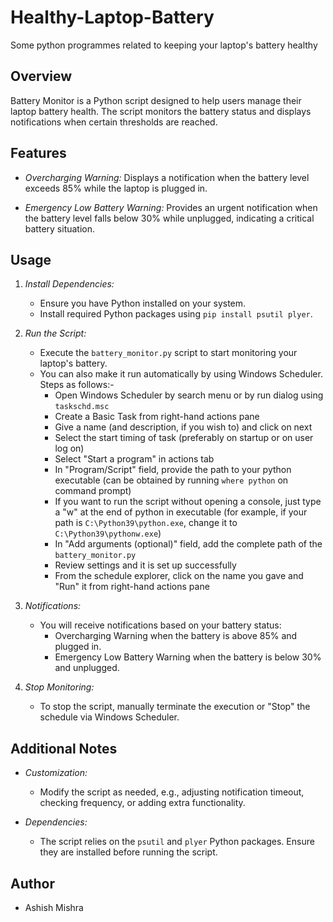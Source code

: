 # Healthy-Laptop-Battery
Some python programmes related to keeping your laptop's battery healthy

## Overview

Battery Monitor is a Python script designed to help users manage their laptop battery health. The script monitors the battery status and displays notifications when certain thresholds are reached.

## Features

- *Overcharging Warning:* Displays a notification when the battery level exceeds 85% while the laptop is plugged in.

- *Emergency Low Battery Warning:* Provides an urgent notification when the battery level falls below 30% while unplugged, indicating a critical battery situation.

## Usage

1. *Install Dependencies:*
   - Ensure you have Python installed on your system.
   - Install required Python packages using `pip install psutil plyer`.

2. *Run the Script:*
   - Execute the `battery_monitor.py` script to start monitoring your laptop's battery.
   - You can also make it run automatically by using Windows Scheduler. Steps as follows:-
     - Open Windows Scheduler by search menu or by run dialog using `taskschd.msc`
     - Create a Basic Task from right-hand actions pane
     - Give a name (and description, if you wish to) and click on next
     - Select the start timing of task (preferably on startup or on user log on)
     - Select "Start a program" in actions tab
     - In "Program/Script" field, provide the path to your python executable (can be obtained by running `where python` on command prompt)
     - If you want to run the script without opening a console, just type a "w" at the end of python in executable (for example, if your path is `C:\Python39\python.exe`, change it to `C:\Python39\pythonw.exe`)
     - In "Add arguments (optional)" field, add the complete path of the `battery_monitor.py`
     - Review settings and it is set up successfully
     - From the schedule explorer, click on the name you gave and "Run" it from right-hand actions pane


3. *Notifications:*
   - You will receive notifications based on your battery status:
     - Overcharging Warning when the battery is above 85% and plugged in.
     - Emergency Low Battery Warning when the battery is below 30% and unplugged.

4. *Stop Monitoring:*
   - To stop the script, manually terminate the execution or "Stop" the schedule via Windows Scheduler.

## Additional Notes

- *Customization:*
  - Modify the script as needed, e.g., adjusting notification timeout, checking frequency, or adding extra functionality.

- *Dependencies:*
  - The script relies on the `psutil` and `plyer` Python packages. Ensure they are installed before running the script.

## Author

- Ashish Mishra

